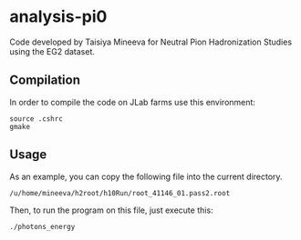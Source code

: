 # analysis-pi0

Code developed by Taisiya Mineeva for Neutral Pion Hadronization Studies using the EG2 dataset.

## Compilation

In order to compile the code on JLab farms use this environment:
```
source .cshrc
gmake
```

## Usage

As an example, you can copy the following file into the current directory.
```
/u/home/mineeva/h2root/h10Run/root_41146_01.pass2.root
```

Then, to run the program on this file, just execute this:
```
./photons_energy
```

